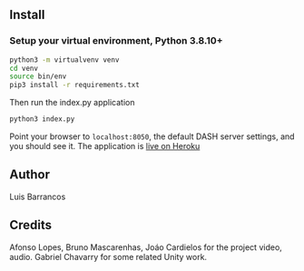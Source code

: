 ## Install

### Setup your virtual environment, Python 3.8.10+

```bash
python3 -m virtualvenv venv
cd venv
source bin/env
pip3 install -r requirements.txt
```

Then run the index.py application

```bash
python3 index.py
```

Point your browser to ```localhost:8050```, the default DASH server settings, and you should see it.
The application is [live on Heroku](https://datavizmultlab.herokuapp.com/)

## Author

Luis Barrancos


## Credits

Afonso Lopes, Bruno Mascarenhas, Joáo Cardielos for the project video, audio.
Gabriel Chavarry for some related Unity work.

